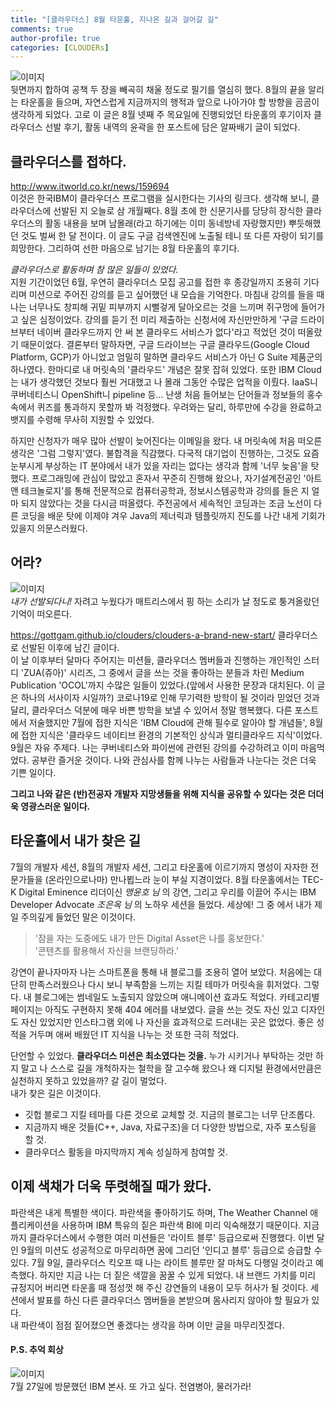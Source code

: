 ```yaml
---
title: "[클라우더스] 8월 타운홀, 지나온 길과 걸어갈 길"
comments: true
author-profile: true
categories: [CLOUDERs]
---
```

![이미지](https://user-images.githubusercontent.com/50163676/92095042-1f493400-ee10-11ea-966d-a3049d597d45.jpeg "8월-타운홀-필기")  
뒷면까지 합하여 공책 두 장을 빼곡히 채울 정도로 필기를 열심히 했다. 8월의 끝을 알리는 타운홀을 들으며, 자연스럽게 지금까지의 행적과 앞으로 나아가야 할 방향을 곰곰이 생각하게 되었다. 고로 이 글은 8월 넷째 주 목요일에 진행되었던 타운홀의 후기이자 클라우더스 선발 후기, 활동 내역의 윤곽을 한 포스트에 담은 알짜배기 글이 되었다.    

## 클라우더스를 접하다.
<http://www.itworld.co.kr/news/159694>  
이것은 한국IBM이 클라우더스 프로그램을 실시한다는 기사의 링크다. 생각해 보니, 클라우더스에 선발된 지 오늘로 삼 개월째다. 8월 초에 한 신문기사를 당당히 장식한 클라우더스의 활동 내용을 보며 남몰래(라고 하기에는 이미 동네방네 자랑했지만) 뿌듯해했던 것도 벌써 한 달 전이다. 이 글도 구글 검색엔진에 노출될 테니 또 다른 자랑이 되기를 희망한다. 그리하여 선한 마음으로 남기는 8월 타운홀의 후기다.    

*클라우더스로 활동하며 참 많은 일들이 있었다.*    
지원 기간이었던 6월, 우연히 클라우더스 모집 공고를 접한 후 종강일까지 조용히 기다리며 미션으로 주어진 강의를 듣고 싶어했던 내 모습을 기억한다. 마침내 강의를 들을 때 나는 너무나도 창피해 귀밑 피부까지 시뻘겋게 달아오르는 것을 느끼며 쥐구멍에 들어가고 싶은 심정이었다. 강의를 듣기 전 미리 제출하는 신청서에 자신만만하게 '구글 드라이브부터 네이버 클라우드까지 안 써 본 클라우드 서비스가 없다'라고 적었던 것이 떠올랐기 때문이었다. 결론부터 말하자면, 구글 드라이브는 구글 클라우드(Google Cloud Platform, GCP)가 아니었고 엄밀히 말하면 클라우드 서비스가 아닌 G Suite 제품군의 하나였다. 한마디로 내 머릿속의 '클라우드' 개념은 잘못 잡혀 있었다. 또한 IBM Cloud는 내가 생각했던 것보다 훨씬 거대했고 나 몰래 그동안 수많은 업적을 이뤘다. IaaS니 쿠버네티스니 OpenShift니 pipeline 등... 난생 처음 들어보는 단어들과 정보들의 홍수 속에서 퀴즈를 통과하지 못할까 봐 걱정했다. 우려와는 달리, 하루만에 수강을 완료하고 뱃지를 수령해 무사히 지원할 수 있었다.    

하지만 신청자가 매우 많아 선발이 늦어진다는 이메일을 왔다. 내 머릿속에 처음 떠오른 생각은 '그럼 그렇지'였다. 불합격을 직감했다. 다국적 대기업이 진행하는, 그것도 요즘 눈부시게 부상하는 IT 분야에서 내가 있을 자리는 없다는 생각과 함께 '너무 늦음'을 탓했다. 프로그래밍에 관심이 많았고 혼자서 꾸준히 진행해 왔으나, 자기설계전공인 '아트 앤 테크놀로지'를 통해 전문적으로 컴퓨터공학과, 정보시스템공학과 강의를 들은 지 얼마 되지 않았다는 것을 다시금 떠올렸다. 주전공에서 세속적인 코딩과는 조금 노선이 다른 코딩을 배운 탓에 이제야 겨우 Java의 제너릭과 템플릿까지 진도를 나간 내게 기회가 있을지 의문스러웠다.    

## 어라?  
![이미지](https://user-images.githubusercontent.com/50163676/92096036-6683f480-ee11-11ea-91c9-f75c9caeb50a.jpeg "어라? 클라우더스에 선발되다니!")  
*내가 선발되다니!* 자려고 누웠다가 매트리스에서 핑 하는 소리가 날 정도로 퉁겨올랐던 기억이 떠오른다.    

<https://gottgam.github.io/clouders/clouders-a-brand-new-start/> 
클라우더스로 선발된 이후에 남긴 글이다.  
이 날 이후부터 달마다 주어지는 미션들, 클라우더스 멤버들과 진행하는 개인적인 스터디 'ZUA(쥬아)' 시리즈, 그 중에서 글을 쓰는 것을 좋아하는 분들과 차린 Medium Publication 'OCOL'까지 수많은 일들이 있었다.(앞에서 사용한 문장과 대치된다. 이 글은 하나의 서사이자 시일까?) 코로나19로 인해 무기력한 방학이 될 것이라 믿었던 것과 달리, 클라우더스 덕분에 매우 바쁜 방학을 보낼 수 있어서 정말 행복했다. 다른 포스트에서 저술했지만 7월에 접한 지식은 'IBM Cloud에 관해 필수로 알아야 할 개념들', 8월에 접한 지식은 '클라우드 네이티브 환경의 기본적인 상식과 멀티클라우드 지식'이었다. 9월은 자유 주제다. 나는 쿠버네티스와 파이썬에 관련된 강의를 수강하려고 이미 마음먹었다. 공부란 즐거운 것이다. 나와 관심사를 함께 나누는 사람들과 나눈다는 것은 더욱 기쁜 일이다.    

__그리고 나와 같은 (반)전공자 개발자 지망생들을 위해 지식을 공유할 수 있다는 것은 더더욱 영광스러운 일이다.__    

## 타운홀에서 내가 찾은 길  
7월의 개발자 세션, 8월의 개발자 세션, 그리고 타운홀에 이르기까지 명성이 자자한 전문가들을 (온라인으로나마) 만나뵙느라 눈이 부실 지경이었다. 8월 타운홀에서는 TEC-K Digital Eminence 리더이신 *맹윤호 님* 의 강연, 그리고 우리를 이끌어 주시는 IBM Developer Advocate *조은옥 님* 의 노하우 세션을 들었다. 세상에! 그 중 에서 내가 제일 주의깊게 들었던 말은 이것이다.  
> '잠을 자는 도중에도 내가 만든 Digital Asset은 나를 홍보한다.'  
> '콘텐츠를 활용해서 자신을 브랜딩하라.'    

강연이 끝나자마자 나는 스마트폰을 통해 내 블로그를 조용히 열어 보았다. 처음에는 대단히 만족스러웠으나 다시 보니 부족함을 느끼는 지킬 테마가 머릿속을 휘저었다. 그렇다. 내 블로그에는 썸네일도 노출되지 않았으며 애니메이션 효과도 적었다. 카테고리별 페이지는 아직도 구현하지 못해 404 에러를 내보였다. 글을 쓰는 것도 자신 있고 디자인도 자신 있었지만 인스타그램 외에 나 자신을 효과적으로 드러내는 곳은 없었다. 좋은 성적을 거두며 애써 배웠던 IT 지식을 나누는 것 또한 극히 적었다.    

단언할 수 있었다. __클라우더스 미션은 최소였다는 것을.__ 누가 시키거나 부탁하는 것만 하지 말고 나 스스로 길을 개척하자는 철학을 잘 고수해 왔으나 왜 디지털 환경에서만큼은 실천하지 못하고 있었을까? 갈 길이 멀었다.  
내가 찾은 길은 이것이다.  
+ 깃헙 블로그 지킬 테마를 다른 것으로 교체할 것. 지금의 블로그는 너무 단조롭다.  
+ 지금까지 배운 것들(C++, Java, 자료구조)을 더 다양한 방법으로, 자주 포스팅을 할 것.  
+ 클라우더스 활동을 마지막까지 계속 성실하게 참여할 것.    

## 이제 색채가 더욱 뚜렷해질 때가 왔다.  
파란색은 내게 특별한 색이다. 파란색을 좋아하기도 하며, The Weather Channel 애플리케이션을 사용하며 IBM 특유의 짙은 파란색 BI에 미리 익숙해졌기 때문이다. 지금까지 클라우더스에서 수행한 여러 미션들은 '라이트 블루' 등급으로써 진행했다. 이번 달인 9월의 미션도 성공적으로 마무리하면 꿈에 그리던 '인디고 블루' 등급으로 승급할 수 있다. 7월 9일, 클라우더스 킥오프 때 나는 라이트 블루만 잘 마쳐도 다행일 것이라고 예측했다. 하지만 지금 나는 더 짙은 색깔을 꿈꿀 수 있게 되었다. 내 브랜드 가치를 미리 규정지어 버리면 타운홀 때 정성껏 해 주신 강연들의 내용이 모두 허사가 될 것이다. 세션에서 발표를 하신 다른 클라우더스 멤버들을 본받으며 몸사리지 않아야 할 필요가 있다.  
내 파란색이 점점 짙어졌으면 좋겠다는 생각을 하며 이만 글을 마무리짓겠다.    

#### P.S. 추억 회상  
![이미지](https://user-images.githubusercontent.com/50163676/92096052-6b48a880-ee11-11ea-8250-693aa90dd79d.jpeg "7월 IBM 본사 방문!")  
7월 27일에 방문했던 IBM 본사. 또 가고 싶다. 전염병아, 물러가라!
